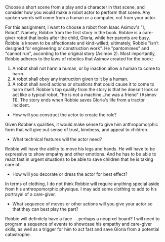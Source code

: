 Choose a short scene from a play and a character in that scene, and consider how you would make a robot actor to perform that scene. Any spoken words will come from a human or a computer, not from your actor.

For this assignment, I want to choose a robot from Isaac Asimov's "I, Robot". Namely, Robbie from the first story in the book. Robbie is a care-giver robot that looks after the child, Gloria, while her parents are busy. Robbie is known to be affectionate and kind-willed; ultimately, Robbie "isn't designed for engineering or construction work". He "pantomimes" and "cannot run", according to the original story (Asimov 2). Most importantly, Robbie adheres to the laws of robotics that Asimov created for the book:
1.  A robot shall not harm a human, or by inaction allow a human to come to harm.
2.  A robot shall obey any instruction given to it by a human.
3.  A robot shall avoid actions or situations that could cause it to come to harm itself.
Robbie's top quality from the story is that he doesn't look or act like a typical robot, "he is not a machine...he was a friend" (Asimov 11). The story ends when Robbie saves Gloria's life from a tractor incident. 

- How will you construct the actor to create the role?

Given Robbie's qualities, it would make sense to give him anthropomorphic form that will give out sense of trust, kindness, and appeal to children.

- What technical features will the actor need?

Robbie will have the ability to move his legs and hands. He will have to be expressive to show empathy and other emotions. And he has to be able to react fast in urgent situations to be able to save children that he is taking care of.

- How will you decorate or dress the actor for best effect?

In terms of clothing, I do not think Robbie will require anything special aside from his anthropomorphic physique. I may add some clothing to add to his portrayal of a care-giver.

- What sequence of moves or other actions will you give your actor so that they can best play the part?

Robbie will definitely have a face -- perhaps a neopixel board? I will need to program a sequence of events to showcase his empathy and care-giver skills, as well as a trigger for him to act fast and save Gloria from a potential catastrophe.

